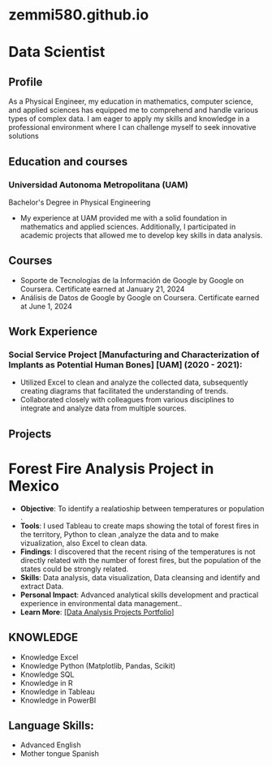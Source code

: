 # zemmi580.github.io
# Data Scientist
## Profile

As a Physical Engineer, my education in mathematics, computer science, and applied sciences has equipped me to comprehend and handle various types of complex data. I am eager to apply my skills and knowledge in a professional environment where I can challenge myself to seek innovative solutions

## Education and courses

### Universidad Autonoma Metropolitana (UAM)
Bachelor's Degree in Physical Engineering
- My experience at UAM provided me with a solid foundation in mathematics and applied sciences. Additionally, I participated in academic projects that allowed me to develop key skills in data analysis.

## Courses
- Soporte de Tecnologías de la Información de Google by Google on Coursera. Certificate earned at January 21, 2024
- Análisis de Datos de Google by Google on Coursera. Certificate earned at June 1, 2024

## Work Experience

### Social Service Project [Manufacturing and Characterization of Implants as Potential Human Bones] [UAM] (2020 - 2021):
-	Utilized Excel to clean and analyze the collected data, subsequently creating diagrams that facilitated the understanding of trends.
-	Collaborated closely with colleagues from various disciplines to integrate and analyze data from multiple sources.
  
## Projects

# Forest Fire Analysis Project in Mexico
- **Objective**: To identify a realatioship between temperatures or population .
- **Tools**: I used Tableau to create maps showing the total of forest fires in the territory, Python to clean ,analyze the data and to make vizualization, also Excel to clean data.
- **Findings**: I discovered that the recent rising of the temperatures is not directly related with the number of forest fires, but the population of the states could be strongly related.
- **Skills**: Data analysis, data visualization, Data cleansing and identify and extract Data.
- **Personal Impact**: Advanced analytical skills development and practical experience in environmental data management..
- **Learn More**: [[Data Analysis Projects Portfolio]](https://github.com/zemmi580/EmilianoChavez_DataProjects/blob/956a1d92362970bc1f3b7d17502ee40c77ebae56/Forestal%20fires.md)

## KNOWLEDGE
- Knowledge Excel
- Knowledge Python (Matplotlib, Pandas, Scikit)
- Knowledge SQL
- Knowledge in R
- Knowledge in Tableau
- Knowledge in PowerBI

## Language Skills:
- Advanced English
- Mother tongue Spanish
